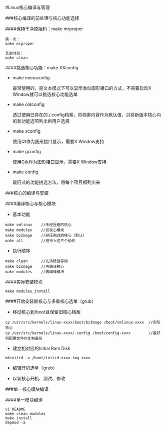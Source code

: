 #Linux核心编译与管理

###核心编译的前处理与核心功能选择

####保持干净原始码：make mrproper

```
第一次：
make mrproper

其余时刻：
make clean
```

####挑选核心功能：make XXconfig

* make menuconfig

  最常使用的，是文本模式下可以显示类似图形接口的方式，不需要启动X Window就可以挑选核心功能选单
  
* make oldconfig

  透过使用已存在的./.config档案，将档案内容作为默认值，只将新版本核心内的新功能选项列出供用户选择
  
* make xconfig

  使用Qt作为图形接口显示，需要X Window支持
  
* make gconfig

  使用Gtk作为图形接口显示，需要X Window支持
  
* make config

  最旧式的功能挑选方法，将每个项目都列出来
  
###核心的编译与安装

####编译核心与核心模块

* 基本功能

```
make vmlinux    //未经压缩的核心
make modules    //仅核心模块
make bzImage    //经压缩过的核心（默认）
make all        //进行上述三个动作
```

* 执行顺序

```
make clean      //先清除暂存档
make bzImage    //再编译核心
make modules    //再编译模块
```

####实际安装模块

```
make modules_install
```

####开始安装新核心与多重核心选单（grub）

* 移动核心到/boot且保留旧核心档案

```
cp /usr/src/kernels/linux-xxxx/boot/bzImage /boot/vmlinux-xxxx  //实际核心
cp /usr/src/kernels/linux-xxxx/.config /boot/config-xxxx        //最好将配置文件也复制备份
```

* 建立相对应的Initial Ram Disk

```
mkinitrd -v /boot/initrd-xxxx.img xxxx
```

* 编辑开机选单（grub）

* 以新核心开机、测试、修改

###单一核心模块编译

####单一模块编译

```
vi README           
make clean modules
make install
depmod -a
```







